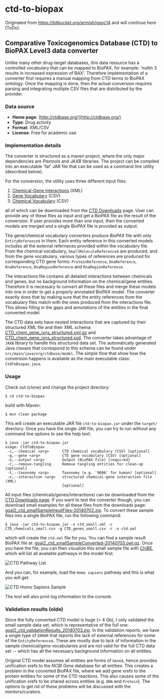 # ctd-to-biopax
Originated from https://bitbucket.org/armish/gsoc14 and will continue here (ToDo).

## Comparative Toxicogenomics Database (CTD) to BioPAX Level3 data converter

Unlike many other drug-target databases, this data resource has a controlled 
vocabulary that can be mapped to BioPAX, for example: 'nutlin 3 results 
in increased expression of BAX'. Therefore implementation of a converter 
first requires a manual mapping from CTD terms to BioPAX ontology. 
Once the mapping is done, then the actual conversion requires parsing 
and integrating multiple CSV files that are distributed by the provider.

### Data source
- **Home page**: [http://ctdbase.org/](http://ctdbase.org/)
- **Type**: Drug activity
- **Format**: XML/CSV
- **License**: Free for academic use

### Implementation details
The converter is structured as a maven project, where the only major 
dependencies are *Paxtools* and *JAXB* libraries. The project can be 
compiled into an executable 'fat' JAR file that can be used as a 
command line utility (described below).

For the conversion, the utility uses three different input files:

1. [Chemical-Gene Interactions](http://ctdbase.org/downloads/#cg) (XML)
2. [Gene Vocabulary](http://ctdbase.org/downloads/#allgenes) (CSV)
3. [Chemical Vocabulary](http://ctdbase.org/downloads/#allchems) (CSV)

all of which can be downloaded from the [CTD Downloads](http://ctdbase.org/downloads/) page.
User can provide any of these files as input and get a BioPAX file as 
the result of the conversion. If user provides more than one input, then 
the converted models are merged and a single BioPAX file is provided as output.

The gene/chemical vocabulary converters produce BioPAX file with only 
`EntityReference`s in them. Each entity reference in this converted 
models includes all the external referneces provided within the vocabulary file.
From the chemical vocabulary, `SmallMoleculeReference`s are produced;
and from the gene vocabulary, various types of references are produced 
for corresponding CTD gene forms: `ProteinReference`, `DnaReference`, 
`RnaReference`, `DnaRegionReference` and `RnaRegionReference`.

The interactions file contains all detailed interactions between chemicals 
and genes, but no background information on the chemical/gene entities.
Therefore it is necessary to convert all these files and merge these 
models into one in order to get a properly annotated BioPAX model.
The converter exactly does that by making sure that the entity references 
from the vocabulary files match with the ones produced from the interactions file.
This allows filling in the gaps and annotations of the entities in the 
final converted model.

The CTD data sets have nested interactions that are captured by their 
structured XML file and their XML schema: 
[CTD_chem_gene_ixns_structured.xml.gz](http://ctdbase.org/reports/CTD_chem_gene_ixns_structured.xml.gz) 
and [CTD_chem_gene_ixns_structured.xsd](http://ctdbase.org/reports/CTD_chem_gene_ixns_structured.xsd).
The converter takes advantage of `JAXB` library to handle this structured 
data set. The automatically generated Java classes that correspond to 
this schema can be found under `src/main/java/org/ctdbase/model`.
The simple flow that show how the conversion happens is available as 
the main executable class: `CtdToBiopax.java`.

### Usage
Check out (clone) and change the project directory:

	$ cd ctd-to-biopax

build with Maven:

	$ mvn clean package

This will create an executable JAR file `ctd-to-biopax.jar` under the 
`target/` directory. Once you have the single JAR file, you can try 
to run without any command line options to see the help text:

	$ java -jar ctd-to-biopax.jar
	usage: CtdToBiopax
	 -c,--chemical <arg>      CTD chemical vocabulary (CSV) [optional]
	 -g,--gene <arg>          CTD gene vocabulary (CSV) [optional]
	 -o,--output <arg>        Output (BioPAX file) [required]
	 -r,--remove-tangling     Remove tangling entities for clean-up [optional]
	 -t,--taxonomy <arg>      Taxonomy (e.g. '9606' for human) [optional]
	 -x,--interaction <arg>   structured chemical-gene interaction file (XML)
	                          [optional]

All input files (chemicals/genes/interactions) can be downloaded from 
the [CTD Downloads page](http://ctdbase.org/downloads/).
If you want to test the converter though, you can download small examples 
for all these files from the downloads page: [goal2_ctd_smallSampleInputFiles-20140702.zip](https://bitbucket.org/armish/gsoc14/downloads/goal2_ctd_smallSampleInputFiles-20140702.zip).
To convert these sample files into a single BioPAX file, run the following command:

	$ java -jar ctd-to-biopax.jar -x ctd_small.xml -c CTD_chemicals_small.csv -g CTD_genes_small.csv -r -o ctd.owl

which will create the `ctd.owl` file for you.
You can find a sample result BioPAX file at: 
[goal2_ctd_smallSampleConverted-20140703.owl.gz](https://bitbucket.org/armish/gsoc14/downloads/goal2_ctd_smallSampleConverted-20140703.owl.gz).
Once you have the file, you can then visualize this small sample file 
with [ChiBE](https://code.google.com/p/chibe/), which will list all 
available pathways in the model first.

![CTD Pathway List](https://bitbucket.org/armish/gsoc14/downloads/goal2_ctd_small_screenshot_pathwaysList.png)

And you can, for example, load the `Homo sapiens` pathway and this is what you will get:

![CTD Homo Sapiens Sample](https://bitbucket.org/armish/gsoc14/downloads/goal2_ctd_small_pathwayView.jpg)

The tool will also print log information to the console.

### Validation results (olde)
Since the fully converted CTD model is huge (> 4 Gb), I only validated 
the small sample data set, which is representative of the full one: 
[goal2_ctd_validationResults_20140703.zip](https://bitbucket.org/armish/gsoc14/downloads/goal2_ctd_validationResults_20140703.zip).
In the validation reports, we have a single type of `ERROR` that reports 
the lack of external references for some of the `EntityReference`s.
These are mostly due to lack of information in the sample chemical/gene 
vocabularies and are not valid for the full CTD data set -- which has 
all the necessary background information on all entities.

Original CTD model assumes all entities are forms of `Gene`s, hence 
provides unification xrefs to the *NCBI Gene* database for all entities.
This creates a problem in the converted BioPAX file, where we add gene 
xrefs to the protein entities for some of the CTD reactions. This also 
causes some of the unification xrefs to be shared across entities (e.g. `DNA` and `Protein`).
The options to get rid of these problems will be discussed with the mentors/curators.
